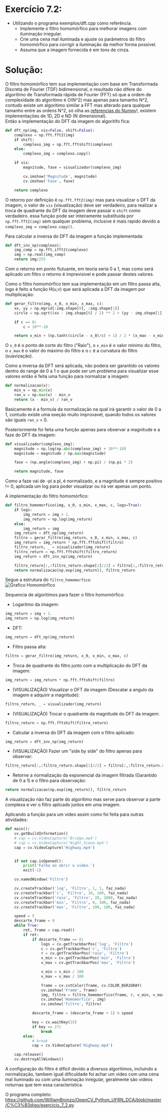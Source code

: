 # Exercício 7.2:
 - Utilizando o programa exemplos/dft.cpp como referência.
   - Implemente o filtro homomórfico para melhorar imagens com iluminação irregular.
   - Crie uma cena mal iluminada e ajuste os parâmetros do filtro homomórfico para corrigir a iluminação da melhor forma possível.
   - Assuma que a imagem fornecida é em tons de cinza.  

# Solução:  

O filtro homomórfico tem sua implementação com base em Transformada Discreta de Fourier (TDF) bidimensional, o resultado não difere do algoritimo de Transformada rápida de Fourier (FFT) só que a ordem de complexidade do algoritimo é O(N^2) mas apenas para tamanho N^2, contudo existe um algoritimo similar a FFT mas alterado para qualquer tamanho entre as ordens N^2, só olha as [referencias do Numpy](https://numpy.org/doc/stable/reference/generated/numpy.fft.fft.html#numpy.fft.fft)!, existem implementações de 1D, 2D e ND (N dimensional).  
Então a implementação do DFT da imagem do algoritifo fica:  
```Python
def dft_np(img, vis=False, shift=False):
    complexo = np.fft.fft2(img)
    if shift:
        complexo_img = np.fft.fftshift(complexo)
    else:
        complexo_img = complexo.copy()

    if vis:
        magnitude, fase = visualizador(complexo_img)

        cv.imshow('Magnitude', magnitude)
        cv.imshow('Fase', fase)

    return complexo
```
O retorno por definição é `np.fft.fft2(img)` mas para visualizar o DFT da imagem, o valor de `vis` (visualização) deve ser verdadeiro, para realizar a troca de quadrante do DFT da imagem deve passar o `shift` como verdadeiro. essa função pode ser inteiramente substituida por `np.fft.fft2(img)` sem qualquer problema, inclusive é mais rapido devido a ` complexo_img = complexo.copy()`.  

Para calcular a inversa do DFT da imagem a função implementada:  
```Python
def dft_inv_np(complexo):
    img_comp = np.fft.ifft2(complexo)
    img = np.real(img_comp)
    return img/255
```
Com o retorno em ponto flutuante, em teoria seria 0 a 1, mas como será aplicado um filtro o retorno é imprevisivel e pode passar destes valores.

Como o filtro homomórfico tem sua implementação em um filtro passa alta, logo é feito a função H(u,v) que será aplicada a DFT da imagem por multiplicação:  
```Python
def gerar_filtro(img, x_0, x_min, x_max, c):
    xx, yy = np.mgrid[:img.shape[0], :img.shape[1]]
    circle = np.sqrt((xx - img.shape[0] / 2) ** 2 + (yy - img.shape[1] / 2) ** 2)

    if c == 0:
        c = 10**-10

    return x_min + (np.tanh((circle - x_0)/c) + 1) / 2 * (x_max - x_min)
```
O `x_0` é o ponto de corte do filtro ("Raio"), o `x_min` é o valor mínimo do filtro, o `x_max` é o valor do máximo do filtro e o `c` é a curvatura do filtro (suavização).

Como a inversa da DFT será aplicada, não podera ser garantido os valores dentro do range de 0 a 1 o que pode ser um problema para visualizar esse valores então é feita uma função para normalizar a imagem:  
```Python
def normalizacao(x):
    min_v = np.min(x)
    ran_v = np.max(x) - min_v
    return (x - min_v) / ran_v
```
Basicamente é a formula da normalização na qual irá garantir o valor de 0 a 1, contudo existe uma exeção muito improvavel, quando todos os valores são iguais `ran_v` = 0.  

Posteriormente foi feita uma função apenas para observar a magnitude e a faze do DFT da imagem:
```Python
def visualizador(complexo_img):
    magnitude = np.log(np.abs(complexo_img) + 10**-10)
    magnitude = magnitude / np.max(magnitude)

    fase = (np.angle(complexo_img) + np.pi) / (np.pi * 2)

    return magnitude, fase
```
Como a faze vai de -pi a pi, é normalizado, e a magnitude é sempre positivo != 0, aplicada um log para poder visualizar ou irá ver apenas um ponto.  

A implementação do filtro homomórfico:  
```Python
def filtro_homomorfico(img, x_0, x_min, x_max, c, logs=True):
    if logs:
        img_return = img + 1.
        img_return = np.log(img_return)
    else:
        img_return = img
    img_return = dft_np(img_return)
    filtro = gerar_filtro(img_return, x_0, x_min, x_max, c)
    img_return = img_return * np.fft.fftshift(filtro)
    filtro_return, _ = visualizador(img_return)
    filtro_return = np.fft.fftshift(filtro_return)
    img_return = dft_inv_np(img_return)

    filtro_return[:,:filtro_return.shape[1]//2] = filtro[:,:filtro_return.shape[1]//2]
    return normalizacao(np.exp(img_return)), filtro_return
```
Segue a estrutura do `filtro_homomorfico`:  
![Grafico Homomórfico](https://github.com/WilliamBronzo/OpenCV_Python_UFRN_DCA/blob/master/Imagens/Grafico%20Homo.png)

Sequencia de algoritimos para fazer o filtro homomórfico:
 - Logaritmo da imagem:
```Python
img_return = img + 1.
img_return = np.log(img_return)
```
 - DFT:
```Python
img_return = dft_np(img_return)
```
 - Filtro passa alta:
```Python
filtro = gerar_filtro(img_return, x_0, x_min, x_max, c)
```
 - Troca de quadrante do filtro junto com a multiplicação do DFT da imagem:
```Python
img_return = img_return * np.fft.fftshift(filtro)
```
 - (VISUALIZAÇÂO) Visualizar o DFT da imagem (Descatar a angulo da imagem e adquirir a magnitude):
```Python
filtro_return, _ = visualizador(img_return)
```
 - (VISUALIZAÇÂO) Trocar o quadrante da magnitude do DFT da imagem:
```Python
filtro_return = np.fft.fftshift(filtro_return)
```
 - Calcular a inversa do DFT da imagem com o filtro aplicado:
```Python
img_return = dft_inv_np(img_return)
```
 - (VISUALIZAÇÂO) Fazer um "side by side" do filtro apenas para observar:
```Python
filtro_return[:,:filtro_return.shape[1]//2] = filtro[:,:filtro_return.shape[1]//2]
```
 - Retorne a normalização da exponencial da imagem filtrada (Garantido de 0 a 1) e o filtro para observação:
```Python
return normalizacao(np.exp(img_return)), filtro_return
```
A visualização não faz parte do algoritimo mas serve para observar a parte complexa e ver o filtro aplicado juntos em uma imagem.  

Aplicando a função para um video assim como foi feita para outras atividades:
```Python
def main():
    cv.getBuildInformation()
    # cap = cv.VideoCapture('Bridge.mp4')
    # cap = cv.VideoCapture('Night_Scene.mp4')
    cap = cv.VideoCapture('Highway.mp4')


    if not cap.isOpened():
        print('Falha ao abrir o video.')
        exit(-1)

    cv.namedWindow('Filtro')

    cv.createTrackbar('log', 'Filtro', 1, 1, faz_nada)
    cv.createTrackbar('c', 'Filtro', 10, 100, faz_nada)
    cv.createTrackbar('raio', 'Filtro', 20, 1000, faz_nada)
    cv.createTrackbar('min', 'Filtro', 0, 100, faz_nada)
    cv.createTrackbar('max', 'Filtro', 100, 100, faz_nada)

    speed = 5
    descarte_frame = 0
    while True:
        ret, frame = cap.read()
        if ret:
            if descarte_frame == 0:
                logs = cv.getTrackbarPos('log', 'Filtro')
                c = cv.getTrackbarPos('c', 'Filtro')
                r = cv.getTrackbarPos('raio', 'Filtro')
                v_min = cv.getTrackbarPos('min', 'Filtro')
                v_max = cv.getTrackbarPos('max', 'Filtro')

                v_min = v_min / 100
                v_max = v_max / 100

                frame = cv.cvtColor(frame, cv.COLOR_BGR2GRAY)
                cv.imshow('Frame', frame)
                img, filtro = filtro_homomorfico(frame, r, v_min, v_max, c, logs==1)
                cv.imshow('Homomorfico', img)
                cv.imshow('Filtro', filtro)

            descarte_frame = (descarte_frame + 1) % speed

            key = cv.waitKey(15)
            if key == 27:
                break
        else:
            # break
            cap = cv.VideoCapture('Highway.mp4')

    cap.release()
    cv.destroyAllWindows()
```
A configuração do filtro é dificil devido a diversos algoritimos, incluindo a normalização, tambem igual dificuldade foi achar um video com uma cena mal iluminado ou com uma iluminação inregular, geralmente são videos noturnas que tem essa caracteristica.

O programa completo:  
https://github.com/WilliamBronzo/OpenCV_Python_UFRN_DCA/blob/master/C%C3%B3digo/exercicio_7_2.py
